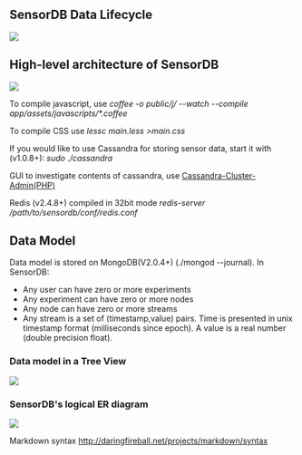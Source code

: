 ## SensorDB Data Lifecycle
![](https://github.com/alisalehi/sensordb/raw/master/documents/data-lifecycle.png)

## High-level architecture of SensorDB
![](https://github.com/alisalehi/sensordb/raw/master/documents/big-picture.png)

To compile javascript, use _coffee -o public/j/ --watch --compile app/assets/javascripts/*.coffee_

To compile CSS use *lessc main.less >main.css*

If you would like to use Cassandra for storing sensor data, start it with (v1.0.8+):  *sudo ./cassandra*

GUI to investigate contents of cassandra, use [Cassandra-Cluster-Admin(PHP)](https://github.com/sebgiroux/Cassandra-Cluster-Admin.git)

Redis (v2.4.8+) compiled in 32bit mode *redis-server /path/to/sensordb/conf/redis.conf*

## Data Model
Data model is stored on MongoDB(V2.0.4+) (./mongod --journal). In SensorDB:

-  Any user can have zero or more experiments
-  Any experiment can have zero or more nodes
-  Any node can have zero or more streams
-  Any stream is a set of (timestamp,value) pairs. Time is presented in unix timestamp format (milliseconds since epoch). A value is a real number (double precision float).

### Data model in a Tree View
![](https://github.com/alisalehi/sensordb/raw/master/documents/er-tree.png)

### SensorDB's logical ER diagram

![](https://github.com/alisalehi/sensordb/raw/master/documents/e-r-diagram.png)

Markdown syntax http://daringfireball.net/projects/markdown/syntax


